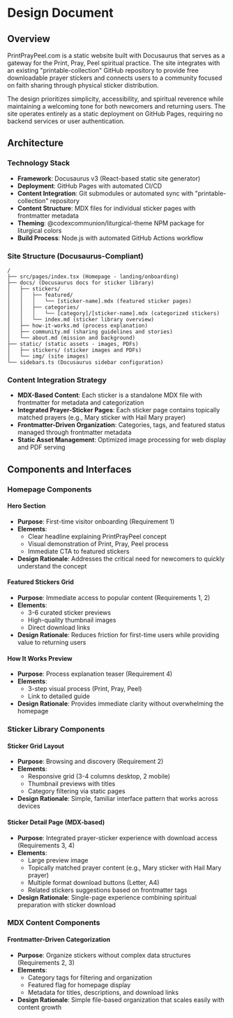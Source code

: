 # Design Document

## Overview

PrintPrayPeel.com is a static website built with Docusaurus that serves as a gateway for the Print, Pray, Peel spiritual practice. The site integrates with an existing "printable-collection" GitHub repository to provide free downloadable prayer stickers and connects users to a community focused on faith sharing through physical sticker distribution.

The design prioritizes simplicity, accessibility, and spiritual reverence while maintaining a welcoming tone for both newcomers and returning users. The site operates entirely as a static deployment on GitHub Pages, requiring no backend services or user authentication.

## Architecture

### Technology Stack
- **Framework**: Docusaurus v3 (React-based static site generator)
- **Deployment**: GitHub Pages with automated CI/CD
- **Content Integration**: Git submodules or automated sync with "printable-collection" repository
- **Content Structure**: MDX files for individual sticker pages with frontmatter metadata
- **Theming**: @codexcommunion/liturgical-theme NPM package for liturgical colors
- **Build Process**: Node.js with automated GitHub Actions workflow

### Site Structure (Docusaurus-Compliant)
```
/
├── src/pages/index.tsx (Homepage - landing/onboarding)
├── docs/ (Docusaurus docs for sticker library)
│   ├── stickers/
│   │   ├── featured/
│   │   │   └── [sticker-name].mdx (featured sticker pages)
│   │   ├── categories/
│   │   │   └── [category]/[sticker-name].mdx (categorized stickers)
│   │   └── index.md (sticker library overview)
│   ├── how-it-works.md (process explanation)
│   ├── community.md (sharing guidelines and stories)
│   └── about.md (mission and background)
├── static/ (static assets - images, PDFs)
│   ├── stickers/ (sticker images and PDFs)
│   └── img/ (site images)
└── sidebars.ts (Docusaurus sidebar configuration)
```

### Content Integration Strategy
- **MDX-Based Content**: Each sticker is a standalone MDX file with frontmatter for metadata and categorization
- **Integrated Prayer-Sticker Pages**: Each sticker page contains topically matched prayers (e.g., Mary sticker with Hail Mary prayer)
- **Frontmatter-Driven Organization**: Categories, tags, and featured status managed through frontmatter metadata
- **Static Asset Management**: Optimized image processing for web display and PDF serving

## Components and Interfaces

### Homepage Components

#### Hero Section
- **Purpose**: First-time visitor onboarding (Requirement 1)
- **Elements**: 
  - Clear headline explaining PrintPrayPeel concept
  - Visual demonstration of Print, Pray, Peel process
  - Immediate CTA to featured stickers
- **Design Rationale**: Addresses the critical need for newcomers to quickly understand the concept

#### Featured Stickers Grid
- **Purpose**: Immediate access to popular content (Requirements 1, 2)
- **Elements**:
  - 3-6 curated sticker previews
  - High-quality thumbnail images
  - Direct download links
- **Design Rationale**: Reduces friction for first-time users while providing value to returning users

#### How It Works Preview
- **Purpose**: Process explanation teaser (Requirement 4)
- **Elements**:
  - 3-step visual process (Print, Pray, Peel)
  - Link to detailed guide
- **Design Rationale**: Provides immediate clarity without overwhelming the homepage

### Sticker Library Components

#### Sticker Grid Layout
- **Purpose**: Browsing and discovery (Requirement 2)
- **Elements**:
  - Responsive grid (3-4 columns desktop, 2 mobile)
  - Thumbnail previews with titles
  - Category filtering via static pages
- **Design Rationale**: Simple, familiar interface pattern that works across devices

#### Sticker Detail Page (MDX-based)
- **Purpose**: Integrated prayer-sticker experience with download access (Requirements 3, 4)
- **Elements**:
  - Large preview image
  - Topically matched prayer content (e.g., Mary sticker with Hail Mary prayer)
  - Multiple format download buttons (Letter, A4)
  - Related stickers suggestions based on frontmatter tags
- **Design Rationale**: Single-page experience combining spiritual preparation with sticker download

### MDX Content Components

#### Frontmatter-Driven Categorization
- **Purpose**: Organize stickers without complex data structures (Requirements 2, 3)
- **Elements**:
  - Category tags for filtering and organization
  - Featured flag for homepage display
  - Metadata for titles, descriptions, and download links
- **Design Rationale**: Simple file-based organization that scales easily with content growth


